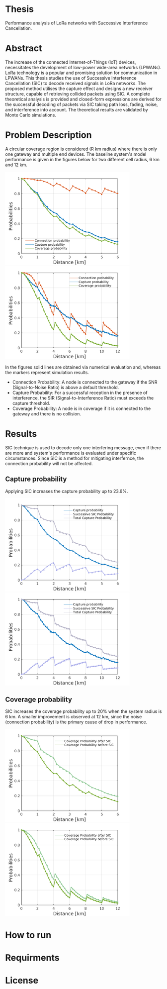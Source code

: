 # Thesis
Performance analysis of LoRa networks with Successive Interference Cancellation.

# Abstract
The increase of the connected Internet-of-Things (IoT) devices, necessitates the development
of low-power wide-area networks (LPWANs). LoRa technology is a popular and promising solution
for communication in LPWANs. This thesis studies the use of Successive Interference Cancellation
(SIC) to decode received signals in LoRa networks. The proposed method utilises the capture effect
and designs a new receiver structure, capable of retrieving collided packets using SIC. A complete
theoretical analysis is provided and closed-form expressions are derived for the successful 
decoding of packets via SIC taking path loss, fading, noise, and interference into account. The
theoretical results are validated by Monte Carlo simulations.

# Problem Description
A circular coverage region is considered (R km radius) where there is only one gateway and multiple end devices. 
The baseline system's model performance is given in the figures below for two different cell radius, 6 km and 12 km.
<p float="left">
  <img src="/plots/basic_model.png" width="400" />
  <img src="/plots/basic_model2.png" width="400" /> 
</p>

In the figures solid lines are obtained via numerical evaluation and, whereas the markers represent simulation results.
- Connection Probability: A node is connected to the gateway if the SNR (Signal-to-Noise Ratio) is above a default threshold.
- Capture Probability: For a successful reception in the presence of interference, the SIR (Signal-to-Interference Ratio) must exceeds the capture threshold.
- Coverage Probability: A node is in coverage if it is connected to the gateway and there is no collision.

# Results

SIC technique is used to decode only one interfering message, even if there are more and system's performance is evaluated under specific circumstances. Since SIC is a method for mitigating interfernce, the connection probability will not be affected. 

## Capture probability
Applying SIC increases the capture probability up to 23.6%.
<p float="left">
  <img src="/plots/capture_prob.png" width="400" />
  <img src="/plots/capture_prob2.png" width="400" /> 
</p>

## Coverage probability
SIC increases the coverage probability up to 20% when the system radius is 6 km. A smaller improvement is observed at 12 km, since the noise (connection probability) is the primary cause of drop in performance.
<p float="left">
  <img src="/plots/coverage.png" width="400" />
  <img src="/plots/coverage2.png" width="400" /> 
</p>

# How to run

# Requirments

# License
